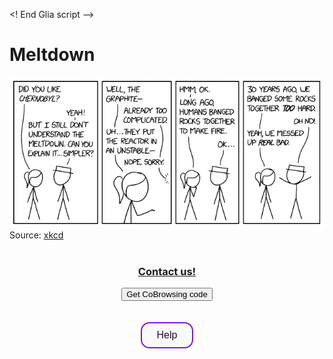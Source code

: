 <!-- Google Analytics -->
<script>
  (function(i,s,o,g,r,a,m){i['GoogleAnalyticsObject']=r;i[r]=i[r]||function(){
  (i[r].q=i[r].q||[]).push(arguments)},i[r].l=1*new Date();a=s.createElement(o),
  m=s.getElementsByTagName(o)[0];a.async=1;a.src=g;m.parentNode.insertBefore(a,m)
  })(window,document,'script','https://www.google-analytics.com/analytics.js','ga');

  ga('create', 'UA-149774101-1', 'auto');
  ga('send', 'pageview');
</script>
<!-- End Google Analytics -->


<!-- Styles to override the general CSS -->
<style>
  .button1 {
    background-color: #F8F9F9; /* light gray */
    color: #2C0735; /* Glia black purple */
    border: 2px solid rgb(124,25,221); /* Glia purple */
    font-size: 16px;
    border-radius: 14px;
    padding: 10px 24px;
    cursor: pointer;
    transition: all 0.3s ease;
    }
  .button1:hover {
    color: #F8F9F9; /* light gray */
    background-color: #C04CFD; /* Glia orchid */
    border-color: #C04CFD; /* Glia orchid */
    }
  .button1:active {
    color: #F8F9F9; /* light gray */
    background-color: #7C19DD; /* Glia purple */
    border-color: ##7C19DD; /* Glia purple */
    }
  .button1:focus {
    outline: none;
    box-shadow: 0 0 0 5px #C04CFD; /* Glia orchid */
    }
  .footer {
    padding-top: 20px;
    padding-bottom: 30px;
    margin-top: 40px;
    font-size: 13px;
    color: #aaa;
    background: transparent url(../images/hr.png) 0 0 no-repeat;
  }
</style>
<!-- End custom styles -->

<!-- Glia script -->
<script src="//api.glia.com/salemove_integration.js"></script>
<! End Glia script --> 


<div id="title">
  <h1>Meltdown</h1>
</div>         
        
<div id="meltdown_pic">
  <img src="../img/meltdown.png" alt="Example of NM" />
  <br>
  Source: <a href="https://xkcd.com/2163/" target="_blank">xkcd</a>
</div>
<br>


<!-- Show media selection. Hidden when no-one is here. -->
<div id="contact-us" align="center">
  <a data-sm-show-media-selection-on="click" href="javascript:void(0);" style="display: block;">
    <h3>
      Contact us!
    </h3>
  </a>
</div>
<!-- End of media selection button. -->


<!-- Call visualizer code button -->       
<div align="center" id="call-visualizer">
  <button
      class="omnibrowse-code-button"
      onclick="document.body.appendChild(document.createElement('sm-visitor-code'))">
        Get CoBrowsing code
  </button>
</div>
<!-- End of Call visualizer button -->

<br>
<br>
<div align="center" id="help-button">
  <input type="button" class="button1" name="help-button" value="Help">
</div>

<footer> 

</footer>
